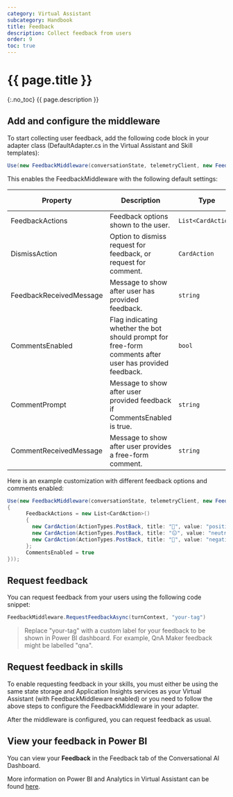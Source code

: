 ```yaml
---
category: Virtual Assistant
subcategory: Handbook
title: Feedback
description: Collect feedback from users
order: 9
toc: true
---
```


# {{ page.title }}
{:.no_toc}
{{ page.description }}

## Add and configure the middleware
To start collecting user feedback, add the following code block in your adapter class (DefaultAdapter.cs in the Virtual Assistant and Skill templates):

```csharp
Use(new FeedbackMiddleware(conversationState, telemetryClient, new FeedbackOptions()));
```

This enables the FeedbackMiddleware with the following default settings:

| Property | Description | Type | Default value |
| -------- | ----------- | ---- |------------- |
| FeedbackActions | Feedback options shown to the user. | `List<CardAction>` | 👍 / 👎 |
| DismissAction | Option to dismiss request for feedback, or request for comment. | `CardAction` | *Dismiss*
| FeedbackReceivedMessage | Message to show after user has provided feedback. | `string` | *Thanks for your feedback!* |
| CommentsEnabled | Flag indicating whether the bot should prompt for free-form comments after user has provided feedback. | `bool` | false |
| CommentPrompt | Message to show after user provided feedback if CommentsEnabled is true. | `string` | *Please add any additional comments in the chat.*
| CommentReceivedMessage | Message to show after user provides a free-form comment. | `string` | *Your comment has been received.* |

Here is an example customization with different feedback options and comments enabled:

```csharp
Use(new FeedbackMiddleware(conversationState, telemetryClient, new FeedbackOptions()
{
      FeedbackActions = new List<CardAction>()
      {
        new CardAction(ActionTypes.PostBack, title: "🙂", value: "positive"),
        new CardAction(ActionTypes.PostBack, title: "😐", value: "neutral"),
        new CardAction(ActionTypes.PostBack, title: "🙁", value: "negative"),
      };
      CommentsEnabled = true
}));
```

## Request feedback
You can request feedback from your users using the following code snippet:

```csharp
FeedbackMiddleware.RequestFeedbackAsync(turnContext, "your-tag")
```
> Replace "your-tag" with a custom label for your feedback to be shown in Power BI dashboard. For example, QnA Maker feedback might be labelled "qna".

## Request feedback in skills
To enable requesting feedback in your skills, you must either be using the same state storage and Application Insights services as your Virtual Assistant (with FeedbackMiddleware enabled) or you need to follow the above steps to configure the FeedbackMiddleware in your adapter.

After the middleware is configured, you can request feedback as usual.

## View your feedback in Power BI
You can view your **Feedback** in the Feedback tab of the Conversational AI Dashboard. 

More information on Power BI and Analytics in Virtual Assistant can be found [here]({{site.repo}}/reference/analytics/powerbi/).
